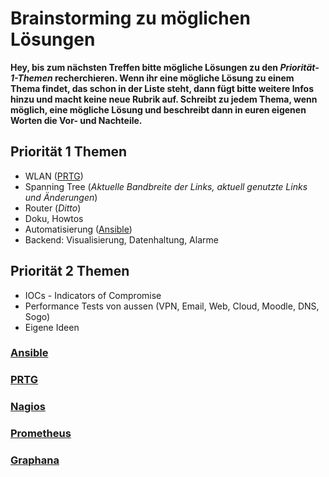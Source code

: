 # Brainstorming zu möglichen Lösungen

**Hey, bis zum nächsten Treffen bitte mögliche Lösungen zu den _Priorität-1-Themen_ recherchieren. Wenn ihr eine mögliche Lösung zu einem Thema findet, das schon in der Liste steht, dann fügt bitte weitere Infos hinzu und macht keine neue Rubrik auf. Schreibt zu jedem Thema, wenn möglich, eine mögliche Lösung und beschreibt dann in euren eigenen Worten die Vor- und Nachteile.**

## Priorität 1 Themen
* WLAN ([PRTG](https://www.paessler.com/de/prtg))
* Spanning Tree (_Aktuelle Bandbreite der Links, aktuell genutzte Links und Änderungen_)
* Router (_Ditto_)
* Doku, Howtos
* Automatisierung ([Ansible](https://docs.ansible.com/))
* Backend: Visualisierung, Datenhaltung, Alarme

## Priorität 2 Themen

* IOCs - Indicators of Compromise
* Performance Tests von aussen (VPN, Email, Web, Cloud, Moodle, DNS, Sogo)
* Eigene Ideen

### [Ansible](https://docs.ansible.com/)

### [PRTG](https://www.paessler.com/de/prtg)

### [Nagios](https://www.nagios.org/)

### [Prometheus](https://prometheus.io/)

### [Graphana](https://grafana.com/)
